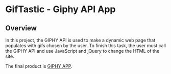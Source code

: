 # GifTastic - Giphy API App

## Overview

In this project, the GIPHY API is used to make a dynamic web page that populates with gifs chosen by the user. To finish this task, the user must call the GIPHY API and use JavaScript and jQuery to change the HTML of the site.

The final product is [GIPHY APP](https://drgiftastic.herokuapp.com/).